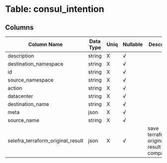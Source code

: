 # Table: consul_intention

## Columns 

|  Column Name   |  Data Type  | Uniq | Nullable | Description | 
|  ----  | ----  | ----  | ----  | ---- | 
| description | string | X | √ |  | 
| destination_namespace | string | X | √ |  | 
| id | string | X | √ |  | 
| source_namespace | string | X | √ |  | 
| action | string | X | √ |  | 
| datacenter | string | X | √ |  | 
| destination_name | string | X | √ |  | 
| meta | json | X | √ |  | 
| source_name | string | X | √ |  | 
| selefra_terraform_original_result | json | X | √ | save terraform original result for compatibility | 


